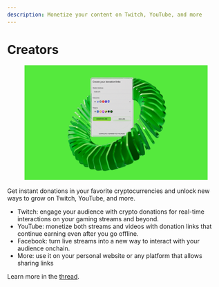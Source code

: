 ```yaml
---
description: Monetize your content on Twitch, YouTube, and more
---
```


# Creators

<figure><img src="../.gitbook/assets/IDRISS_Creators_Cover.png" alt=""><figcaption></figcaption></figure>

Get instant donations in your favorite cryptocurrencies and unlock new ways to grow on Twitch, YouTube, and more.

* Twitch: engage your audience with crypto donations for real-time interactions on your gaming streams and beyond.
* YouTube: monetize both streams and videos with donation links that continue earning even after you go offline.
* Facebook: turn live streams into a new way to interact with your audience onchain.
* More: use it on your personal website or any platform that allows sharing links

Learn more in the [thread](https://x.com/idriss_xyz/status/1864316262811357450).&#x20;

&#x20;

